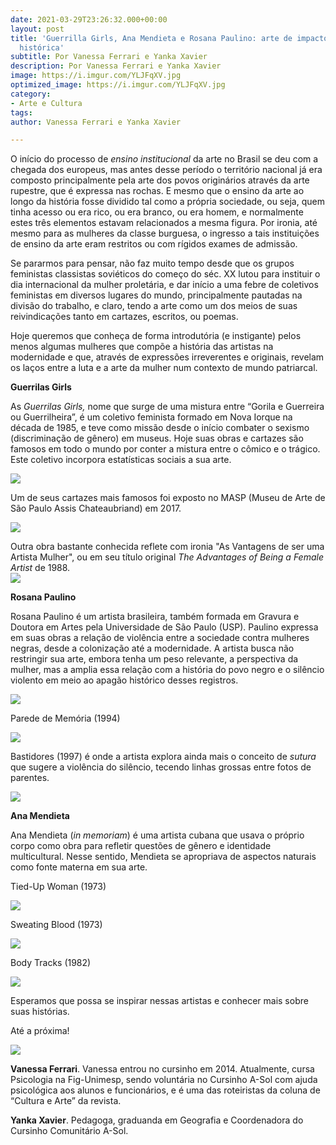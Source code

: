 ```yaml
---
date: 2021-03-29T23:26:32.000+00:00
layout: post
title: 'Guerrilla Girls, Ana Mendieta e Rosana Paulino: arte de impacto e reivindicação
  histórica'
subtitle: Por Vanessa Ferrari e Yanka Xavier
description: Por Vanessa Ferrari e Yanka Xavier
image: https://i.imgur.com/YLJFqXV.jpg
optimized_image: https://i.imgur.com/YLJFqXV.jpg
category:
- Arte e Cultura
tags: 
author: Vanessa Ferrari e Yanka Xavier

---
```

O início do processo de _ensino institucional_ da arte no Brasil se deu com a chegada dos europeus, mas antes desse período o território nacional já era composto principalmente pela arte dos povos originários através da arte rupestre, que é expressa nas rochas. E mesmo que o ensino da arte ao longo da história fosse dividido tal como a própria sociedade, ou seja, quem tinha acesso ou era rico, ou era branco, ou era homem, e normalmente estes três elementos estavam relacionados a mesma figura. Por ironia, até mesmo para as mulheres da classe burguesa, o ingresso a tais instituições de ensino da arte eram restritos ou com rígidos exames de admissão.

Se pararmos para pensar, não faz muito tempo desde que os grupos feministas classistas soviéticos do começo do séc. XX lutou para instituir o dia internacional da mulher proletária, e dar início a uma febre de coletivos feministas em diversos lugares do mundo, principalmente pautadas na divisão do trabalho, e claro, tendo a arte como um dos meios de suas reivindicações tanto em cartazes, escritos, ou poemas.

Hoje queremos que conheça de forma introdutória (e instigante) pelos menos algumas mulheres que compõe a história das artistas na modernidade e que, através de expressões irreverentes e originais, revelam os laços entre a luta e a arte da mulher num contexto de mundo patriarcal.

**Guerrilas Girls**

As _Guerrilas Girls,_ nome que surge de uma mistura entre “Gorila e Guerreira ou Guerrilheira”, é um coletivo feminista formado em Nova Iorque na década de 1985, e teve como missão desde o início combater o sexismo (discriminação de gênero) em museus. Hoje suas obras e cartazes são famosos em todo o mundo por conter a mistura entre o cômico e o trágico. Este coletivo incorpora estatísticas sociais a sua arte.

![](https://i.imgur.com/Xdyo0j3.jpg)

Um de seus cartazes mais famosos foi exposto no MASP (Museu de Arte de São Paulo Assis Chateaubriand) em 2017.

![](https://i.imgur.com/YLJFqXV.jpg)

Outra obra bastante conhecida reflete com ironia "As Vantagens de ser uma Artista Mulher", ou em seu título original _The Advantages of Being a Female Artist_ de 1988.  
![](https://i.imgur.com/tIGiDhW.jpg)

**Rosana Paulino**

Rosana Paulino é um artista brasileira, também formada em Gravura e Doutora em Artes pela Universidade de São Paulo (USP). Paulino expressa em suas obras a relação de violência entre a sociedade contra mulheres negras, desde a colonização até a modernidade. A artista busca não restringir sua arte, embora tenha um peso relevante, a perspectiva da mulher, mas a amplia essa relação com a história do povo negro e o silêncio violento em meio ao apagão histórico desses registros.

![](https://i.imgur.com/6gmoMD2.jpg)

Parede de Memória (1994)

![](https://i.imgur.com/SqBvs5f.jpg)

Bastidores (1997) é onde a artista explora ainda mais o conceito de _sutura_ que sugere a violência do silêncio, tecendo linhas grossas entre fotos de parentes.

![](https://i.imgur.com/HEnrOcY.jpg)

**Ana Mendieta**

Ana Mendieta (_in memoriam_) é uma artista cubana que usava o próprio corpo como obra para refletir questões de gênero e identidade multicultural. Nesse sentido, Mendieta se apropriava de aspectos naturais como fonte materna em sua arte.

Tied-Up Woman (1973)

![](https://i.imgur.com/Cu0Jw1W.jpg)

Sweating Blood (1973)

![](https://i.imgur.com/QSFwMqK.jpg)

Body Tracks (1982)

![](https://i.imgur.com/jDtbcqO.jpg)

Esperamos que possa se inspirar nessas artistas e conhecer mais sobre suas histórias.

Até a próxima!

![](https://i.imgur.com/aUHkeh0.png)

**Vanessa Ferrari**. Vanessa entrou no cursinho em 2014. Atualmente, cursa Psicologia na Fig-Unimesp, sendo voluntária no Cursinho A-Sol com ajuda psicológica aos alunos e funcionários, e é uma das roteiristas da coluna de “Cultura e Arte” da revista.

**Yanka Xavier**. Pedagoga, graduanda em Geografia e Coordenadora do Cursinho Comunitário A-Sol.